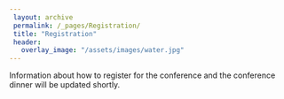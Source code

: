 ```yaml
---
 layout: archive
 permalink: /_pages/Registration/
 title: "Registration"
 header:
   overlay_image: "/assets/images/water.jpg"
---
```

Information about how to register for the conference and the conference dinner will be updated shortly.







